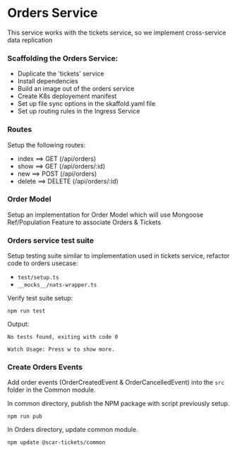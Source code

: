 # Orders Service

This service works with the tickets service, so we implement cross-service data replication

### Scaffolding the Orders Service:

- Duplicate the 'tickets' service
- Install dependencies
- Build an image out of the orders service
- Create K8s deployement manifest
- Set up file sync options in the skaffold.yaml file
- Set up routing rules in the Ingress Service

### Routes

Setup the following routes:

- index ==> GET (/api/orders)
- show ==> GET (/api/orders/:id)
- new ==> POST (/api/orders)
- delete ==> DELETE (/api/orders/:id)

### Order Model

Setup an implementation for Order Model which will use Mongoose Ref/Population Feature to associate Orders & Tickets

### Orders service test suite

Setup testing suite similar to implementation used in tickets service, refactor code to orders usecase:

- `test/setup.ts`
- `__mocks__/nats-wrapper.ts`

Verify test suite setup:

```
npm run test
```

Output:

```
No tests found, exiting with code 0

Watch Usage: Press w to show more.
```

### Create Orders Events

Add order events (OrderCreatedEvent & OrderCancelledEvent) into the `src` folder in the Common module.

In common directory, publish the NPM package with script previously setup.

```
npm run pub
```

In Orders directory, update common module.

```
npm update @scar-tickets/common
```
